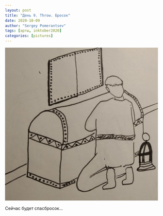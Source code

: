 ```yaml
---
layout: post
title: "День 9. Throw. Бросок"
date: 2020-10-09
author: "Sergey Pomerantsev"
tags: [арты, inktober2020]
categories: [pictures]
---
```


![](/assets/images/inktober20-9.jpg)

Сейчас будет спасбросок...
